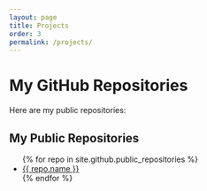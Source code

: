 ```yaml
---
layout: page
title: Projects
order: 3
permalink: /projects/
---
```

# My GitHub Repositories

Here are my public repositories:

<h2>My Public Repositories</h2>
<ul>
  {% for repo in site.github.public_repositories %}
    <li>
      <a href="https://github.com/{{ repo.owner.login }}/{{ repo.name }}" target="_blank">
        {{ repo.name }}
      </a>
    </li>
  {% endfor %}
</ul>
